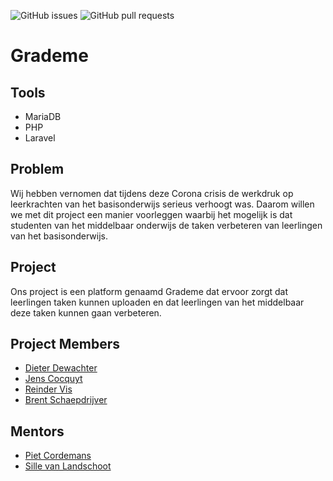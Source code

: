 ![GitHub issues](https://img.shields.io/github/issues/vives-projectweek-1-2020/projectweek-1-DJ-R-B.gg)
![GitHub pull requests](https://img.shields.io/github/issues-pr/vives-projectweek-1-2020/projectweek-1-DJ-R-B.gg)

# Grademe 

## Tools

* MariaDB
* PHP
* Laravel

## Problem

Wij hebben vernomen dat tijdens deze Corona crisis de werkdruk op leerkrachten
van het basisonderwijs serieus verhoogt was. Daarom willen we met dit project
een manier voorleggen waarbij het mogelijk is dat studenten van het middelbaar onderwijs
de taken verbeteren van leerlingen van het basisonderwijs.

## Project

Ons project is een platform genaamd Grademe dat ervoor zorgt dat leerlingen taken kunnen uploaden
en dat leerlingen van het middelbaar deze taken kunnen gaan verbeteren.

## Project Members

* [Dieter Dewachter](https://github.com/dieterdewachter)
* [Jens Cocquyt](https://github.com/Jens-C)
* [Reinder Vis](https://github.com/rvis15)
* [Brent Schaepdrijver](https://github.com/)

## Mentors

* [Piet Cordemans](https://github.com/pcordemans)
* [Sille van Landschoot](https://github.com/sillevl)